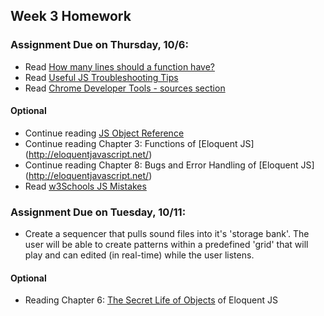 ## Week 3 Homework

### Assignment Due on Thursday, 10/6:

* Read [How many lines should a function have?](http://stackoverflow.com/questions/611304/how-many-lines-of-code-should-a-function-procedure-method-have)
* Read [Useful JS Troubleshooting Tips](https://raygun.com/blog/2015/06/useful-javascript-debugging-tips-you-didnt-know/)
* Read [Chrome Developer Tools - sources section](https://developers.google.com/web/tools/chrome-devtools/?hl=en)


#### Optional
* Continue reading [JS Object Reference](http://www.w3schools.com/jsref/jsref_operators.asp)
* Continue reading Chapter 3: Functions of [Eloquent JS] (http://eloquentjavascript.net/)
* Continue reading Chapter 8: Bugs and Error Handling of [Eloquent JS] (http://eloquentjavascript.net/)
* Read [w3Schools JS Mistakes](http://www.w3schools.com/js/js_mistakes.asp)

### Assignment Due on Tuesday, 10/11:

* Create a sequencer that pulls sound files into it's 'storage bank'. The user will be able to create patterns within a predefined 'grid' that will play and can edited (in real-time) while the user listens.

#### Optional
* Reading Chapter 6: [The Secret Life of Objects](http://eloquentjavascript.net/06_object.html) of Eloquent JS

